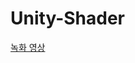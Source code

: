 # Unity-Shader

[녹화 영상](https://wandering-rumba-865.notion.site/NPR-Rendering-1b2aba645d3280e3b24cee9003d59e11?pvs=74)




